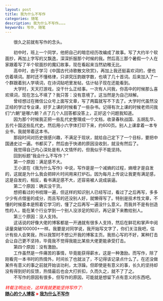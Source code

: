 ```yaml
---
layout: post
title: 我为什么不写作
categories: 随笔
description: 我为什么不写作。。。。
keywords: 写作, 随笔
---
```

　　很久之前就有写作的念头。  

　　初中时，班上一个同学，他把自己的暗恋经历改编成了故事。写了大约半个软面抄，再加上字写的又飘逸，深深折服那个时候的我。然后高三那个暑假一个人在家跟着写了半个软面抄的魔幻故事，现在看起来当然幼稚无比。  
　　高中时，由于学习《中国古代诗歌散文欣赏》，再加上我还挺喜欢词的，便也仿着填词。那时还不懂格律，只讲究压韵跟字数，也填了几十首词。后来加入了一个群跟着别人学填词，在诗词贴吧里发帖，估计帖子现在还能看到。  
　　大学时，天天打游戏，没干什么正经事。一次有人问我，你高中的时候那么喜欢填词，现在怎么不填了？我只答：没有意境了。这当然是为自己辩解。  
　　曾经想过在微信公众号上面写文章，写了两篇就写不下去了。大学时代虽然没正经的学过专业课，好歹上课的时候看了一些杂书。记得有次上课的时候老师问我们“六朝”是哪六朝？点了几个人回答都没答上，正好这个问题我知道。  
　　因为那个时候我正把一些乱代史整理成一个文档，收录春秋战国、五胡乱华、五代十国这些乱代史。然后用小六字体打印下来，约600页。别人上课拿着一本专业书，我就带着这本书。  
　　那段时间对历史很感兴趣，不满足于现状，就给自己定下了一个目标，要把中国通史过一遍。书都买了，然后由于快递的原因没收到，就没有然后了。  
　　我觉得自己内心深处是有人文情怀的，但我似乎不能坚持。  
　　回到标题“我会什么不写作？”  
　　第一个原因：满足感不大。  
　　王小波在《我为什么写作》中说，写作是是一个减熵的过程，熵增才是自发的，这就是为什么我会把碎片时间用来打炉石。因为每月上传说让我更有满足感，这是自发的，相反，看书满足感不大，还容易被人说成装逼。  
　　第二个原因：确实没干货。  
　　想把看过的书梳理一遍，但这样的知识别人已经写过，看过了之后再写，多多少少有点借鉴的成分，而且写的还没别人好，就懒得写了。特别是技术性文章，不懂的时候基本是照着它学习的，懂了之后再写一遍没什么意义。而我并不是有创造性的人，能在某个行业学到一个别人没涉足的知识，再记录下来教给别人。  
　　第三个原因：没人支持。  
　　这话说的好像大佬的博客都是一开通就有很多人支持，然后在鲜花和掌声中阅读量突破100000+一样。我要是对同学说，我开始写文字了，你们关注我吧，估计有些人会笑我，所以我暂时不想公开我的博客主页。我担心写的不好，某种打击会让自己更不坚持，毕竟我不觉得我能比某些大佬更能承受打击。  
　　第四个原因：没有激励。  
　　工作虽然是一件痛苦的事情，毕竟能获得薪水，这是一种激励。而写作，除了刚看完一本书时的热情外，时间长了也就淡了，不记得该记录点什么了。在还没做某件有意义的事之前就开始谈功利，太浮躁。但即使是有意义的事，长久的坚持却没有得到好的反馈，热情最后也会大打折扣，久而久之，就不了了之。  
　　不写作的原因有很多，但写作的原因，可能就是想留下点有意义的东西吧。  


<span style="color: red;">*转载注明出处，这样我就更能坚持写作了*<span>:  
**[随心的个人博客](https://jinbooooom.github.io) » [我为什么不写作](https://jinbooooom.github.io/2018/05/27/wo_wei_shen_me_bu_xie_zuo/)**  


